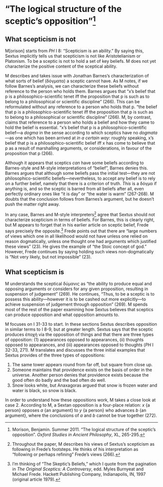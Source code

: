 # “The logical structure of the sceptic’s opposition”[^1]

## What scepticism is not

M[orison] starts from *PH* I 8: “Scepticism is an ability.” By saying this, Sextus implicitly tells us that scepticism is not like Aristotelianism or Platonism. To be a sceptic is not to hold a set of key beliefs. M does not yet characterize the positive content of the sceptical ability.

M describes and takes issue with Jonathan Barnes’s characterization of what sorts of belief (δόγματα) a sceptic cannot have. As M notes, if we follow Barnes’s analysis, we can characterize these beliefs without reference to the person who holds them. Barnes argues that “x’s belief that p is a philosophico-scientific tenet iff the proposition that p is such as to belong to a philosophical or scientific discipline” (266). This can be reformulated without any reference to a person who holds that p. “the belief that p is a philosophico-scientific tenet iff the proposition that p is such as to belong to a philosophical or scientific discipline” (266). M, by contrast, claims that reference to a person who holds a belief and how they came to hold the belief is essential. “x’s belief that p is a philosophico-scientific belief—a *dogma* in the sense according to which sceptics have no *dogmata*—as one which has been arrived at *in a certain way*: roughly speaking, x’s belief that p is a philosophico-scientific belief iff x has come to believe that p as a result of marshalling arguments, or considerations, in favour of the proposition that p (266).

Although it appears that sceptics *can* have some beliefs according to Barnes-style and M-style interpretations of “belief”, Barnes denies this. Barnes argues that although some beliefs pass the initial test—they are not philosophico-scientific beliefs—nevertheless, to accept any belief is to rely on a further belief, namely that there is a criterion of truth. *This* is a δόγμα if anything is, and so the sceptic is barred from all beliefs after all, even perfectly ordinary ones like “it is day” or “the water is warm” (267-268). M doubts that the conclusion follows from Barnes’s argument, but he doesn’t push the matter right away.

In any case, Barnes and M-style interpreters[^2] agree that Sextus should not characterize scepticism in terms of beliefs. For Barnes, this is clearly right, but M appears to forget that in his earlier article on sceptic belief, Frede says precisely the opposite.[^3] Frede points out that there are “large numbers of views which one in all likelihood would not have unless one relied on reason dogmatically, unless one thought one had arguments which justified these views” (23). He gives the example of “the Stoic concept of god.” However, Frede continues by saying holding such views non-dogmatically is “Not very likely, but not impossible” (23).

## What scepticism is

M understands the sceptical δύμανις as “the ability to produce equal and opposing arguments or considers for any given proposition, resulting in suspension of judgement” (269). He continues, “Thus, to be a sceptic is to possess this ability—however it is to be cashed out more explicitly—to achieve suspension of judgement through opposition” (269). M spends most of the rest of the paper examining how Sextus believes that sceptics can produce opposition and what opposition amounts to.

M focuses on I 31-33 to start. In these sections Sextus describes opposition in similar terms to I 8-9, but at greater length. Sextus says that the sceptic produces ἐποχή via the opposition of things and that there are three types of opposition: (1) appearances opposed to appearances, (ii) thoughts opposed to appearances, and (iii) appearances opposed to thoughts (*PH* I 32-33, 271). M translates and discusses the three initial examples that Sextus provides of the three types of oppositions:

1. The same tower appears round from far off, but square from close up.
1. Someone maintains that providence exists on the basis of order in the universe. Another person denies that providence exists because the good often do badly and the bad often do well.
1. Snow looks white, but Anaxagoras argued that snow is frozen water and water is black, so snow is black.

In order to understand how these oppositions work, M takes a close look at case 2. According to M, a Sextan opposition is a four-place relation: *x* {a person} opposes *a* {an argument} to *y* {a person} who advances *b* {an argument}, where the conclusions of *a* and *b* cannot be true together (272).

[^1]: Morison, Benjamin. Summer 2011. “The logical structure of the sceptic’s opposition”. *Oxford Studies in Ancient Philosophy*, XL, 265-295.

[^2]: Throughout the paper, M describes his views of Sextus’s scepticism as following in Frede’s footsteps. He thinks of his interpretation as “following or perhaps refining” Frede’s views (266).

[^3]: I’m thinking of “The Skeptic’s Beliefs,” which I quote from the pagination in *The Original Sceptics: A Controversy*, edd. Myles Burnyeat and Michael Frede. Hackett Publishing Company, Indianapolis, IN, 1997 (original article 1979).

